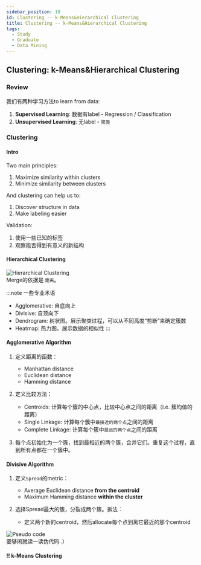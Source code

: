 ```yaml
---
sidebar_position: 10
id: Clustering -- k-Means&Hierarchical Clustering
title: Clustering -- k-Means&Hierarchical Clustering
tags:
  - Study
  - Graduate
  - Data Mining
---
```



## Clustering: k-Means&Hierarchical Clustering

### Review

我们有两种学习方法to learn from data:
1. **Supervised Learning**: 数据有label - Regression / Classification
2. **Unsupervised Learning**: 无label - `聚类`


### Clustering

#### Intro

Two main principles:
1. Maximize similarity within clusters
2. Minimize similarity between clusters

And clustering can help us to:
1. Discover structure in data
2. Make labeling easier

Validation:
1. 使用一些已知的标签
2. 观察能否得到有意义的新结构


#### Hierarchical Clustering
![Hierarchical Clustering](https://jcqn.oss-cn-beijing.aliyuncs.com/img_blog/514DM/514DM_25.png)  
Merge的依据是 `距离`。

:::note 一些专业术语
- Agglomerative: 自底向上
- Divisive: 自顶向下
- Dendrogram: 树状图。展示聚类过程，可以从不同高度“剪断”来确定簇数
- Heatmap: 热力图。展示数据的相似性
:::

#### Agglomerative Algorithm
1. 定义距离的函数：
    - Manhattan distance
    - Euclidean distance
    - Hamming distance

2. 定义比较方法：
    - Centroids: 计算每个簇的中心点，比较中心点之间的距离（i.e. 簇均值的距离）
    - Single Linkage: 计算每个簇中`最接近的两个点`之间的距离
    - Complete Linkage: 计算每个簇中`最远的两个点`之间的距离

3. 每个点初始化为一个簇，找到最相近的两个簇，合并它们。重复这个过程，直到所有点都在一个簇中。


#### Divisive Algorithm
1. 定义`Spread`的metric：
    - Average Euclidean distance **from the centroid**
    - Maximum Hamming distance **within the cluster**

2. 选择Spread最大的簇，分裂成两个簇。拆法：
    - 定义两个新的centroid，然后allocate每个点到离它最近的那个centroid

![Pseudo code](https://jcqn.oss-cn-beijing.aliyuncs.com/img_blog/514DM/514DM_26.png)  
要够闲就读一读伪代码..）


#### !! k-Means Clustering

